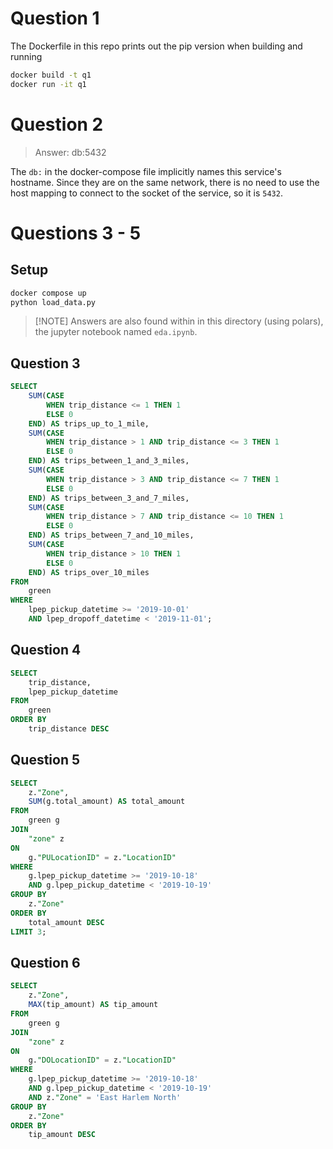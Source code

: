 # Question 1

The Dockerfile in this repo prints out the pip version when building and running
```bash
docker build -t q1
docker run -it q1
```

# Question 2

> Answer: db:5432

The `db:` in the docker-compose file implicitly names this service's hostname. Since they are on the same network, there is no need to use the host mapping to connect to the socket of the service, so it is `5432`.




# Questions 3 - 5

## Setup 

```bash
docker compose up
python load_data.py
```

>[!NOTE] Answers are also found within in this directory (using polars), the jupyter notebook named `eda.ipynb`.

## Question 3

```sql
SELECT 
    SUM(CASE 
        WHEN trip_distance <= 1 THEN 1 
        ELSE 0 
    END) AS trips_up_to_1_mile,
    SUM(CASE 
        WHEN trip_distance > 1 AND trip_distance <= 3 THEN 1 
        ELSE 0 
    END) AS trips_between_1_and_3_miles,
    SUM(CASE 
        WHEN trip_distance > 3 AND trip_distance <= 7 THEN 1 
        ELSE 0 
    END) AS trips_between_3_and_7_miles,
    SUM(CASE 
        WHEN trip_distance > 7 AND trip_distance <= 10 THEN 1 
        ELSE 0 
    END) AS trips_between_7_and_10_miles,
    SUM(CASE 
        WHEN trip_distance > 10 THEN 1 
        ELSE 0 
    END) AS trips_over_10_miles
FROM 
    green
WHERE 
    lpep_pickup_datetime >= '2019-10-01' 
    AND lpep_dropoff_datetime < '2019-11-01';
```

## Question 4

```sql
SELECT 
    trip_distance,
    lpep_pickup_datetime
FROM
    green
ORDER BY
    trip_distance DESC
```

## Question 5

```sql
SELECT 
    z."Zone", 
    SUM(g.total_amount) AS total_amount
FROM 
    green g 
JOIN 
    "zone" z 
ON 
    g."PULocationID" = z."LocationID"
WHERE 
    g.lpep_pickup_datetime >= '2019-10-18' 
    AND g.lpep_pickup_datetime < '2019-10-19'
GROUP BY 
    z."Zone"
ORDER BY 
    total_amount DESC
LIMIT 3;
```

## Question 6

```sql
SELECT 
    z."Zone", 
    MAX(tip_amount) AS tip_amount
FROM 
    green g 
JOIN 
    "zone" z 
ON 
    g."DOLocationID" = z."LocationID"
WHERE 
    g.lpep_pickup_datetime >= '2019-10-18' 
    AND g.lpep_pickup_datetime < '2019-10-19'
	AND z."Zone" = 'East Harlem North'
GROUP BY 
    z."Zone"
ORDER BY 
    tip_amount DESC
```
